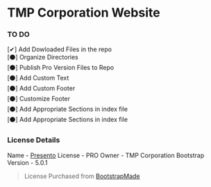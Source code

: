 # TMP Corporation Website

  
### TO DO
[✔] Add Dowloaded Files in the repo  
[⚫] Organize Directories  
[⚫] Publish Pro Version Files to Repo  
[⚫] Add Custom Text  
[⚫] Add Custom Footer  
[⚫] Customize Footer  
[⚫] Add Appropriate Sections in index file  
[⚫] Add Appropriate Sections in index file  

### License Details
Name - [Presento](https://bootstrapmade.com/presento-bootstrap-corporate-template/)
License - PRO
Owner - TMP Corporation
Bootstrap Version - 5.0.1
> License Purchased from [BootstrapMade](https://bootstrapmade.com/) 
